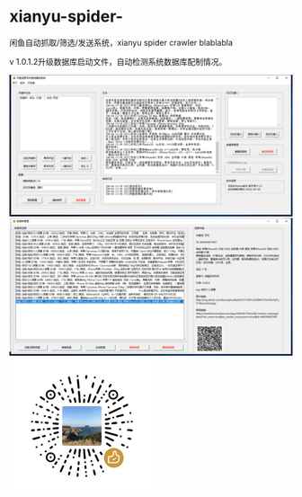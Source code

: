 # xianyu-spider-
闲鱼自动抓取/筛选/发送系统，xianyu spider crawler blablabla

v 1.0.1.2升级数据库启动文件，自动检测系统数据库配制情况。


![](demo/demo1.png)
![](demo/demo2.png)
![](demo/weixin.png)
